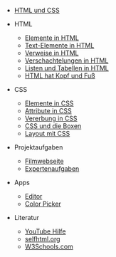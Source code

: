 * [HTML und CSS](index.md)

* HTML  
  * [Elemente in HTML](ElementeInHTML.md)
  * [Text-Elemente in HTML](TextElementeInHTML.md)
  * [Verweise in HTML](VerweiseInHTML.md)
  * [Verschachtelungen in HTML](VerschachtelungenInHTML.md)
  * [Listen und Tabellen in HTML](ListenundTabellenInHTML.md)
  * [HTML hat Kopf und Fuß](HTMLhatKopfundFuss.md)

* CSS  
  * [Elemente in CSS](ElementeInCSS.md)
  * [Attribute in CSS](AttributeInCSS.md)
  * [Vererbung in CSS](VererbungInCSS.md)
  * [CSS und die Boxen](CSSUndDieBoxen.md)
  * [Layout mit CSS](LayoutMitCSS.md)

* Projektaufgaben
  * [Filmwebseite](filmwebseite.md)
  * [Expertenaufgaben](expertenaufgaben.md) 



* Apps

  * [Editor](https://apps.wi-wissen.de/html-css-js-editor/)
  * [Color Picker](https://www.w3schools.com/colors/colors_picker.asp)



* Literatur

  * [YouTube Hilfe](https://www.youtube.com/playlist?list=PLgpWt6GS_DurTaq78mIPmLeIvICDvtcMu)
  * [selfhtml.org](https://wiki.selfhtml.org/wiki/HTML)
  * [W3Schools.com](http://www.w3schools.com/)